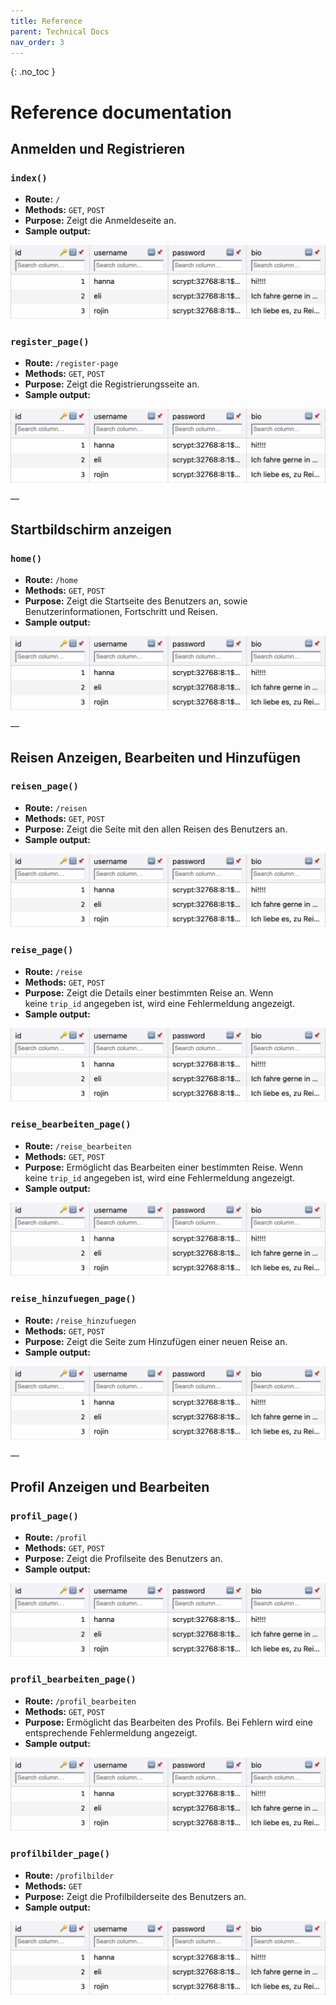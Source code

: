 ```yaml
---
title: Reference
parent: Technical Docs
nav_order: 3
---
```


{: .no_toc }
# Reference documentation

## Anmelden und Registrieren

### `index()`
+ **Route:** `/`
+ **Methods:** `GET`, `POST`
+ **Purpose:** Zeigt die Anmeldeseite an.
+ **Sample output:**

![users](../assets/images/users.png "users-Tabelle")

### `register_page()`
+ **Route:** `/register-page`
+ **Methods:** `GET`, `POST`
+ **Purpose:** Zeigt die Registrierungsseite an.
+ **Sample output:** 

![users](../assets/images/users.png "users-Tabelle")

—

## Startbildschirm anzeigen

### `home()`
+ **Route:** `/home`
+ **Methods:** `GET`, `POST`
+ **Purpose:** Zeigt die Startseite des Benutzers an, sowie Benutzerinformationen, Fortschritt und Reisen.
+ **Sample output:** 

![users](../assets/images/users.png "users-Tabelle")

—

## Reisen Anzeigen, Bearbeiten und Hinzufügen

### `reisen_page()`
+ **Route:** `/reisen`
+ **Methods:** `GET`, `POST`
+ **Purpose:** Zeigt die Seite mit den allen Reisen des Benutzers an.
+ **Sample output:** 

![users](../assets/images/users.png "users-Tabelle")

### `reise_page()`
+ **Route:** `/reise`
+ **Methods:** `GET`, `POST`
+ **Purpose:** Zeigt die Details einer bestimmten Reise an. Wenn keine `trip_id` angegeben ist, wird eine Fehlermeldung angezeigt.
+ **Sample output:** 

![users](../assets/images/users.png "users-Tabelle")

### `reise_bearbeiten_page()`
+ **Route:** `/reise_bearbeiten`
+ **Methods:** `GET`, `POST`
+ **Purpose:** Ermöglicht das Bearbeiten einer bestimmten Reise. Wenn keine `trip_id` angegeben ist, wird eine Fehlermeldung angezeigt.
+ **Sample output:** 

![users](../assets/images/users.png "users-Tabelle")

### `reise_hinzufuegen_page()`
+ **Route:** `/reise_hinzufuegen`
+ **Methods:** `GET`, `POST`
+ **Purpose:** Zeigt die Seite zum Hinzufügen einer neuen Reise an.
+ **Sample output:** 

![users](../assets/images/users.png "users-Tabelle")

—

## Profil Anzeigen und Bearbeiten

### `profil_page()`
+ **Route:** `/profil`
+ **Methods:** `GET`, `POST`
+ **Purpose:** Zeigt die Profilseite des Benutzers an.
+ **Sample output:** 

![users](../assets/images/users.png "users-Tabelle")

### `profil_bearbeiten_page()`
+ **Route:** `/profil_bearbeiten`
+ **Methods:** `GET`, `POST`
+ **Purpose:** Ermöglicht das Bearbeiten des Profils. Bei Fehlern wird eine entsprechende Fehlermeldung angezeigt.
+ **Sample output:** 

![users](../assets/images/users.png "users-Tabelle")

### `profilbilder_page()`
+ **Route:** `/profilbilder`
+ **Methods:** `GET`
+ **Purpose:** Zeigt die Profilbilderseite des Benutzers an.
+ **Sample output:** 

![users](../assets/images/users.png "users-Tabelle")